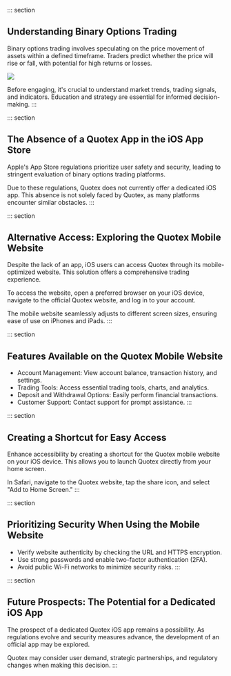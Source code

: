 ::: section
## Understanding Binary Options Trading

Binary options trading involves speculating on the price movement of
assets within a defined timeframe. Traders predict whether the price
will rise or fall, with potential for high returns or losses.

[![](https://static.quotex.io/files/10_en/300_250.jpg)](https://traff.sbs/brokerqxlid)

Before engaging, it\'s crucial to understand market trends, trading
signals, and indicators. Education and strategy are essential for
informed decision-making.
:::

::: section
## The Absence of a Quotex App in the iOS App Store

Apple\'s App Store regulations prioritize user safety and security,
leading to stringent evaluation of binary options trading platforms.

Due to these regulations, Quotex does not currently offer a dedicated
iOS app. This absence is not solely faced by Quotex, as many platforms
encounter similar obstacles.
:::

::: section
## Alternative Access: Exploring the Quotex Mobile Website

Despite the lack of an app, iOS users can access Quotex through its
mobile-optimized website. This solution offers a comprehensive trading
experience.

To access the website, open a preferred browser on your iOS device,
navigate to the official Quotex website, and log in to your account.

The mobile website seamlessly adjusts to different screen sizes,
ensuring ease of use on iPhones and iPads.
:::

::: section
## Features Available on the Quotex Mobile Website

-   Account Management: View account balance, transaction history, and
    settings.
-   Trading Tools: Access essential trading tools, charts, and
    analytics.
-   Deposit and Withdrawal Options: Easily perform financial
    transactions.
-   Customer Support: Contact support for prompt assistance.
:::

::: section
## Creating a Shortcut for Easy Access

Enhance accessibility by creating a shortcut for the Quotex mobile
website on your iOS device. This allows you to launch Quotex directly
from your home screen.

In Safari, navigate to the Quotex website, tap the share icon, and
select "Add to Home Screen."
:::

::: section
## Prioritizing Security When Using the Mobile Website

-   Verify website authenticity by checking the URL and HTTPS
    encryption.
-   Use strong passwords and enable two-factor authentication (2FA).
-   Avoid public Wi-Fi networks to minimize security risks.
:::

::: section
## Future Prospects: The Potential for a Dedicated iOS App

The prospect of a dedicated Quotex iOS app remains a possibility. As
regulations evolve and security measures advance, the development of an
official app may be explored.

Quotex may consider user demand, strategic partnerships, and regulatory
changes when making this decision.
:::

